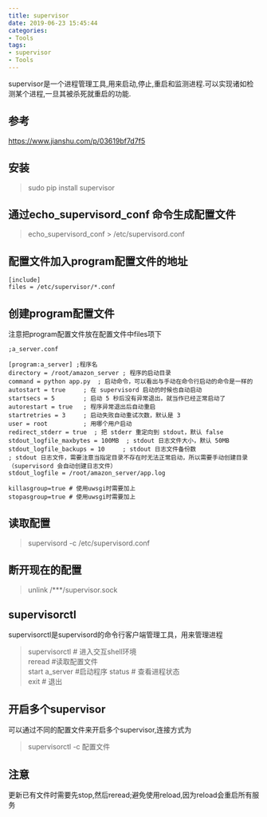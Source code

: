 ```yaml
---
title: supervisor
date: 2019-06-23 15:45:44
categories:
- Tools
tags:
- supervisor
- Tools
---
```

supervisor是一个进程管理工具,用来启动,停止,重启和监测进程.可以实现诸如检测某个进程,一旦其被杀死就重启的功能.

## 参考  
https://www.jianshu.com/p/03619bf7d7f5

## 安装  
>sudo pip install supervisor
<!--more-->
## 通过echo_supervisord_conf 命令生成配置文件  
>echo_supervisord_conf > /etc/supervisord.conf

## 配置文件加入program配置文件的地址  
  
```
[include]  
files = /etc/supervisor/*.conf  
```

## 创建program配置文件  
注意把program配置文件放在配置文件中files项下

```
;a_server.conf

[program:a_server] ;程序名  
directory = /root/amazon_server ; 程序的启动目录  
command = python app.py  ; 启动命令，可以看出与手动在命令行启动的命令是一样的  
autostart = true     ; 在 supervisord 启动的时候也自动启动  
startsecs = 5        ; 启动 5 秒后没有异常退出，就当作已经正常启动了  
autorestart = true   ; 程序异常退出后自动重启  
startretries = 3     ; 启动失败自动重试次数，默认是 3   
user = root          ; 用哪个用户启动  
redirect_stderr = true  ; 把 stderr 重定向到 stdout，默认 false  
stdout_logfile_maxbytes = 100MB  ; stdout 日志文件大小，默认 50MB  
stdout_logfile_backups = 10     ; stdout 日志文件备份数  
; stdout 日志文件，需要注意当指定目录不存在时无法正常启动，所以需要手动创建目录（supervisord 会自动创建日志文件）  
stdout_logfile = /root/amazon_server/app.log  

killasgroup=true # 使用uwsgi时需要加上
stopasgroup=true # 使用uwsgi时需要加上
```

## 读取配置  
>supervisord -c /etc/supervisord.conf

## 断开现在的配置  
>unlink /***/supervisor.sock

## supervisorctl  
supervisorctl是supervisord的命令行客户端管理工具，用来管理进程  

>supervisorctl  # 进入交互shell环境  
>reread         #读取配置文件  
>start a_server #启动程序 
>status         # 查看进程状态  
>exit           # 退出  

## 开启多个supervisor
可以通过不同的配置文件来开启多个supervisor,连接方式为
>supervisorctl -c 配置文件

## 注意
更新已有文件时需要先stop,然后reread;避免使用reload,因为reload会重启所有服务